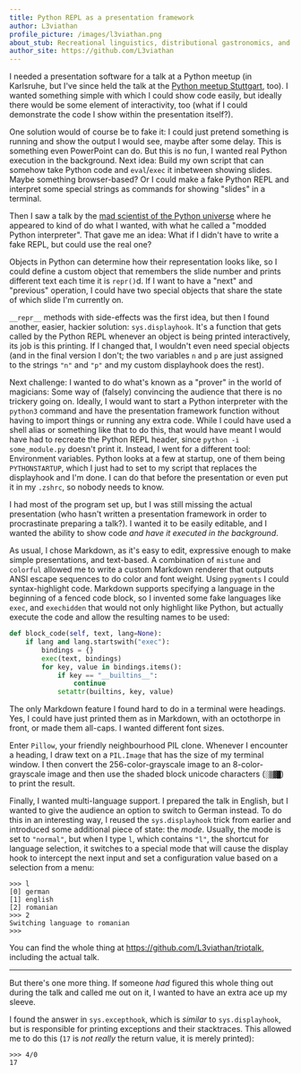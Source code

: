 ```yaml
---
title: Python REPL as a presentation framework
author: L3viathan
profile_picture: /images/l3viathan.png
about_stub: Recreational linguistics, distributional gastronomics, and applied galettalogy.
author_site: https://github.com/L3viathan
---
```


I needed a presentation software for a talk at a Python meetup (in Karlsruhe,
but I've since held the talk at the [Python meetup
Stuttgart](http://meetup.com/python-stuttgart/), too). I wanted something
simple with which I could show code easily, but ideally there would be some
element of interactivity, too (what if I could demonstrate the code I show
within the presentation itself?).

One solution would of course be to fake it: I could just pretend something is
running and show the output I would see, maybe after some delay. This is
something even PowerPoint can do. But this is no fun, I wanted real Python
execution in the background. Next idea: Build my own script that can somehow
take Python code and `eval`/`exec` it inbetween showing slides. Maybe something
browser-based? Or I could make a fake Python REPL and interpret some special
strings as commands for showing "slides" in a terminal.

Then I saw a talk by the [mad scientist of the Python
universe](http://www.dabeaz.com) where he appeared to kind of do what I wanted,
with what he called a "modded Python interpreter". That gave me an idea: What
if I didn't have to write a fake REPL, but could use the real one?

Objects in Python can determine how their representation looks like, so I could
define a custom object that remembers the slide number and prints different
text each time it is `repr()`d. If I want to have a "next" and "previous"
operation, I could have two special objects that share the state of which slide
I'm currently on.

`__repr__` methods with side-effects was the first idea, but then I found
another, easier, hackier solution: `sys.displayhook`. It's a function that gets
called by the Python REPL whenever an object is being printed interactively,
its job is this printing. If I changed that, I wouldn't even need special
objects (and in the final version I don't; the two variables `n` and `p` are
just assigned to the strings `"n"` and `"p"` and my custom displayhook does the
rest).

Next challenge: I wanted to do what's known as a "prover" in the world of
magicians: Some way of (falsely) convincing the audience that there is no
trickery going on. Ideally, I would want to start a Python interpreter with the
`python3` command and have the presentation framework function without having
to import things or running any extra code. While I could have used a shell
alias or something like that to do this, that would have meant I would have had
to recreate the Python REPL header, since `python -i some_module.py` doesn't
print it. Instead, I went for a different tool: Environment variables. Python
looks at a few at startup, one of them being `PYTHONSTARTUP`, which I just had
to set to my script that replaces the displayhook and I'm done. I can do that
before the presentation or even put it in my `.zshrc`, so nobody needs to know.

I had most of the program set up, but I was still missing the actual
presentation (who hasn't written a presentation framework in order to
procrastinate preparing a talk?). I wanted it to be easily editable, and I
wanted the ability to show code _and have it executed in the background_.

As usual, I chose Markdown, as it's easy to edit, expressive enough to make
simple presentations, and text-based. A combination of `mistune` and `colorful`
allowed me to write a custom Markdown renderer that outputs ANSI escape
sequences to do color and font weight. Using `pygments` I could
syntax-highlight code. Markdown supports specifying a language in the beginning
of a fenced code block, so I invented some fake languages like `exec`, and
`exechidden` that would not only highlight like Python, but actually execute
the code and allow the resulting names to be used:

```python
def block_code(self, text, lang=None):
    if lang and lang.startswith("exec"):
        bindings = {}
        exec(text, bindings)
        for key, value in bindings.items():
            if key == "__builtins__":
                continue
            setattr(builtins, key, value)
```

The only Markdown feature I found hard to do in a terminal were headings. Yes,
I could have just printed them as in Markdown, with an octothorpe in front, or
made them all-caps. I wanted different font sizes.

Enter `Pillow`, your friendly neighbourhood PIL clone. Whenever I encounter a
heading, I draw text on a `PIL.Image` that has the size of my terminal window.
I then convert the 256-color-grayscale image to an 8-color-grayscale image and
then use the shaded block unicode characters (`░▒▓█`) to print the result.

Finally, I wanted multi-language support. I prepared the talk in English, but I
wanted to give the audience an option to switch to German instead. To do this
in an interesting way, I reused the `sys.displayhook` trick from earlier and
introduced some additional piece of state: the _mode_. Usually, the mode is set
to `"normal"`, but when I type `l`, which contains `"l"`, the shortcut for
language selection, it switches to a special mode that will cause the display
hook to intercept the next input and set a configuration value based on a
selection from a menu:

    >>> l
    [0] german
    [1] english
    [2] romanian
    >>> 2
    Switching language to romanian
    >>>

You can find the whole thing at <https://github.com/L3viathan/triotalk>,
including the actual talk.

---

But there's one more thing. If someone _had_ figured this whole thing out
during the talk and called me out on it, I wanted to have an extra ace up my
sleeve.

I found the answer in `sys.excepthook`, which is _similar_ to
`sys.displayhook`, but is responsible for printing exceptions and their
stacktraces. This allowed me to do this (`17` is _not really_ the return value,
it is merely printed):

    >>> 4/0
    17
